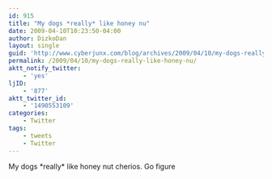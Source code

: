 ```yaml
---
id: 915
title: "My dogs *really* like honey nu"
date: 2009-04-10T10:23:50-04:00
author: DizkoDan
layout: single
guid: 'http://www.cyberjunx.com/blog/archives/2009/04/10/my-dogs-really-like-honey-nu/'
permalink: /2009/04/10/my-dogs-really-like-honey-nu/
aktt_notify_twitter:
    - 'yes'
ljID:
    - '877'
aktt_twitter_id:
    - '1490553109'
categories:
    - Twitter
tags:
    - tweets
    - Twitter
---
```


My dogs \*really\* like honey nut cherios. Go figure